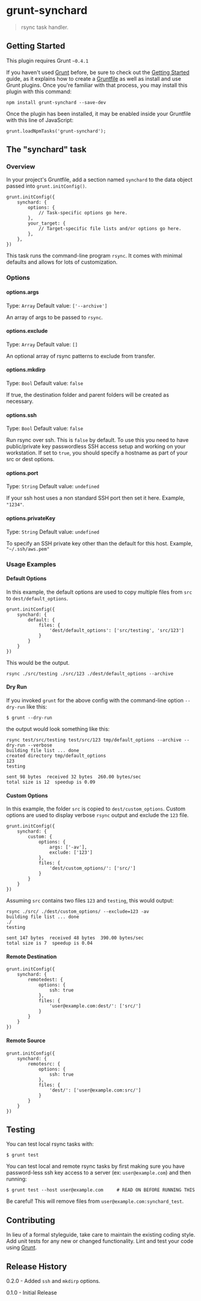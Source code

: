 # grunt-synchard

> rsync task handler.

## Getting Started
This plugin requires Grunt `~0.4.1`

If you haven't used [Grunt](http://gruntjs.com/) before, be sure to check out the [Getting Started](http://gruntjs.com/getting-started) guide, as it explains how to create a [Gruntfile](http://gruntjs.com/sample-gruntfile) as well as install and use Grunt plugins. Once you're familiar with that process, you may install this plugin with this command:

    npm install grunt-synchard --save-dev

Once the plugin has been installed, it may be enabled inside your Gruntfile with this line of JavaScript:

    grunt.loadNpmTasks('grunt-synchard');

## The "synchard" task

### Overview
In your project's Gruntfile, add a section named `synchard` to the data object passed into `grunt.initConfig()`.

    grunt.initConfig({
        synchard: {
            options: {
                // Task-specific options go here.
            },
            your_target: {
                // Target-specific file lists and/or options go here.
            },
        },
    })

This task runs the command-line program `rsync`.  It comes with minimal defaults and allows for lots of customization.

### Options

#### options.args
Type: `Array`
Default value: `['--archive']`

An array of args to be passed to `rsync`.

#### options.exclude
Type: `Array`
Default value: `[]`

An optional array of rsync patterns to exclude from transfer.

#### options.mkdirp
Type: `Bool`
Default value: `false`

If true, the destination folder and parent folders will be created as necessary.

#### options.ssh
Type: `Bool`
Default value: `false`

Run rsync over ssh.  This is `false` by default.  To use this you need to have public/private key passwordless SSH access setup and working on your workstation.  If set to `true`, you should specify a hostname as part of your src or dest options.

#### options.port
Type: `String`
Default value: `undefined`

If your ssh host uses a non standard SSH port then set it here. Example, `"1234"`.

#### options.privateKey
Type: `String`
Default value: `undefined`

To specify an SSH private key other than the default for this host. Example, `"~/.ssh/aws.pem"`

### Usage Examples

#### Default Options
In this example, the default options are used to copy multiple files from `src` to `dest/default_options`.

    grunt.initConfig({
        synchard: {
            default: {
                files: {
                    'dest/default_options': ['src/testing', 'src/123']
                }
            }
        }
    })

This would be the output.

    rsync ./src/testing ./src/123 ./dest/default_options --archive

#### Dry Run

If you invoked `grunt` for the above config with the command-line option `--dry-run` like this:

    $ grunt --dry-run

the output would look something like this:

    rsync test/src/testing test/src/123 tmp/default_options --archive --dry-run --verbose
    building file list ... done
    created directory tmp/default_options
    123
    testing

    sent 98 bytes  received 32 bytes  260.00 bytes/sec
    total size is 12  speedup is 0.09

#### Custom Options
In this example, the folder `src` is copied to `dest/custom_options`.  Custom options are used to display verbose `rsync` output and exclude the `123` file.

    grunt.initConfig({
        synchard: {
            custom: {
                options: {
                    args: ['-av'],
                    exclude: ['123']
                },
                files: {
                    'dest/custom_options/': ['src/']
                }
            }
        }
    })

Assuming `src` contains two files `123` and `testing`, this would output:

    rsync ./src/ ./dest/custom_options/ --exclude=123 -av
    building file list ... done
    ./
    testing

    sent 147 bytes  received 48 bytes  390.00 bytes/sec
    total size is 7  speedup is 0.04

#### Remote Destination

    grunt.initConfig({
        synchard: {
            remotedest: {
                options: {
                    ssh: true
                },
                files: {
                    'user@example.com:dest/': ['src/']
                }
            }
        }
    })

#### Remote Source

    grunt.initConfig({
        synchard: {
            remotesrc: {
                options: {
                    ssh: true
                },
                files: {
                    'dest/': ['user@example.com:src/']
                }
            }
        }
    })

## Testing

You can test local rsync tasks with:

    $ grunt test

You can test local and remote rsync tasks by first making sure you have password-less ssh key access to a server (ex: `user@example.com`) and then running:

    $ grunt test --host user@example.com     # READ ON BEFORE RUNNING THIS

Be careful!  This will remove files from `user@example.com:synchard_test`.

## Contributing
In lieu of a formal styleguide, take care to maintain the existing coding style. Add unit tests for any new or changed functionality. Lint and test your code using [Grunt](http://gruntjs.com/).

## Release History
0.2.0 - Added `ssh` and `mkdirp` options.

0.1.0 - Initial Release
